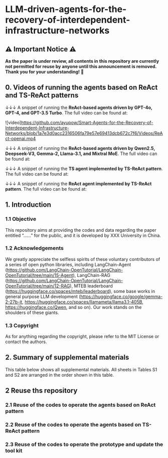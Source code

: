# LLM-driven-agents-for-the-recovery-of-interdependent-infrastructure-networks

## ⚠️ Important Notice ⚠️
__As the paper is under review, all contents in this repository are currently not permitted for reuse by anyone until this announcement is removed. Thank you for your understanding! 🙏__

## 0. Videos of running the agents based on ReAct and TS-ReAct patterns

↓↓↓ A snippet of running the **ReAct-based agents driven by GPT-4o, GPT-4, and GPT-3.5 Turbo**. The full video can be found at:

![video]https://github.com/ayupow/Smart-Agents-for-the-Recovery-of-Interdependent-Infrastructure-Networks/blob/1a7e3d0acc2316506fa79e57e69413dcb672c7f6/Videos/ReAct-openai.mp4

↓↓↓ A snippet of running the **ReAct-based agents driven by Qwen2.5, Deepseek-V3, Gemma-2, Llama-3.1, and Mixtral MoE**. The full video can be found at:


↓↓↓ A snippet of running the **TS agent implemented by TS-ReAct pattern**. The full video can be found at:


↓↓↓ A snippet of running the **ReAct agent implemented by TS-ReAct pattern**. The full video can be found at:

## 1. Introduction
### 1.1 Objective 
This repository aims at providing the codes and data regarding the paper entitled “……” for the public, and it is developed by XXX University in China.
### 1.2 Acknowledgements
We greatly appreciate the selfless spirits of these voluntary contributors of a series of open python libraries, including LangChain-Agent (https://github.com/LangChain-OpenTutorial/LangChain-OpenTutorial/tree/main/15-Agent), LangChain-RAG (https://github.com/LangChain-OpenTutorial/LangChain-OpenTutorial/tree/main/12-RAG), MTEB leaderboard (https://huggingface.co/spaces/mteb/leaderboard), some base works in general purpose LLM development (https://huggingface.co/google/gemma-2-27b-it, https://huggingface.co/spaces/llamameta/llama3.1-405B, https://huggingface.co/Qwen, and so on). Our work stands on the shoulders of these giants.
### 1.3 Copyright
As for anything regarding the copyright, please refer to the MIT License or contact the authors.

## 2. Summary of supplemental materials
This table below shows all supplemental materials. All sheets in Tables S1 and S2 are arranged in the order shown in this table.


## 2 Reuse ths repository
### 2.1 Reuse of the codes to operate the agents based on ReAct pattern

### 2.2 Reuse of the codes to operate the agents based on TS-ReAct pattern

### 2.3 Reuse of the codes to operate the prototype and update the tool kit







